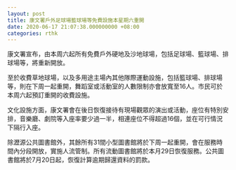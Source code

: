 ```yaml
---
layout: post
title: 康文署戶外足球場籃球場等免費設施本星期六重開
date: 2020-06-17 21:07:38.000000000 +08:00
categories: rthk
---
```


康文署宣布，由本周六起所有免費戶外硬地及沙地球場，包括足球場、籃球場、排球場等，將重新開放。

至於收費草地球場，以及多用途主場內其他隊際運動設施，包括籃球場、排球場等，則在下周一起重開，舞蹈室或活動室的人數限制亦會放寬至16人。市民可於本周六起預訂重開的收費設施。

文化設施方面，康文署會在後日恢復接待有現場觀眾的演出或活動，座位有特別安排，音樂廳、劇院等入座率要少過一半，相連座位不得超過16個，並在可行情況下隔行入座。

除瀝源公共圖書館外，其餘所有31間小型圖書館將於下周一起重開，會在服務時間內分段開放，實施人流管制。所有流動圖書館將於本月29日恢復服務。公共圖書館將於7月20日起，恢復計算逾期歸還資料的罰款。
